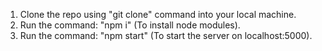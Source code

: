 1. Clone the repo using "git clone" command into your local machine.
2. Run the command: "npm i" (To install node modules).
3. Run the command: "npm start" (To start the server on localhost:5000).
